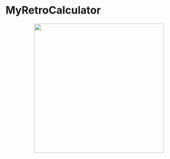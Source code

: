 # MyRetroCalculator

<p align="center">
  <img src="https://user-images.githubusercontent.com/13454525/31391452-dc2b7e52-add6-11e7-920e-cd64e74c6b60.png" width="350"/>
</p>


